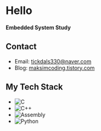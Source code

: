 # Hello

**Embedded System Study**

## Contact
- Email: tjckdals330@naver.com
- Blog: [maksimcoding.tistory.com](https://maksimcoding.tistory.com/)

## My Tech Stack
- ![C](https://img.shields.io/badge/C-A8B9CC?style=flat-square&logo=C&logoColor=white)
- ![C++](https://img.shields.io/badge/C++-00599C?style=flat-square&logo=C%2B%2B&logoColor=white)
- ![Assembly](https://img.shields.io/badge/Assembly-525252?style=flat-square&logo=AssemblyScript&logoColor=white)
- ![Python](https://img.shields.io/badge/Python-3776AB?style=flat-square&logo=Python&logoColor=white)
